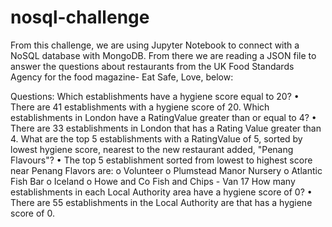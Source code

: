 # nosql-challenge
From this challenge, we are using Jupyter Notebook to connect with a NoSQL database with MongoDB. From there we are reading a JSON file to answer the questions about restaurants from the UK Food Standards Agency for the food magazine- Eat Safe, Love, below: 

Questions:
Which establishments have a hygiene score equal to 20?
•	There are 41 establishments with a hygiene score of 20.
Which establishments in London have a RatingValue greater than or equal to 4?
•	There are 33 establishments in London that has a Rating Value greater than 4.
What are the top 5 establishments with a RatingValue of 5, sorted by lowest hygiene score, nearest to the new restaurant added, "Penang Flavours"?
•	The top 5 establishment sorted from lowest to highest score near Penang Flavors are:
o	Volunteer
o	Plumstead Manor Nursery
o	Atlantic Fish Bar
o	Iceland
o	Howe and Co Fish and Chips - Van 17
How many establishments in each Local Authority area have a hygiene score of 0?
•	There are 55 establishments in the Local Authority are that has a hygiene score of 0.


